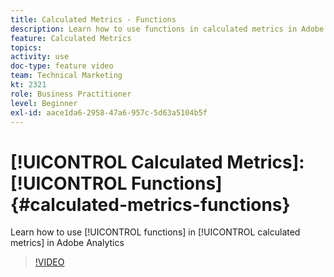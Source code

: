 ```yaml
---
title: Calculated Metrics - Functions
description: Learn how to use functions in calculated metrics in Adobe Analytics
feature: Calculated Metrics
topics: 
activity: use
doc-type: feature video
team: Technical Marketing
kt: 2321
role: Business Practitioner
level: Beginner
exl-id: aace1da6-2958-47a6-957c-5d63a5104b5f
---
```

# [!UICONTROL Calculated Metrics]: [!UICONTROL Functions] {#calculated-metrics-functions}

Learn how to use [!UICONTROL functions] in [!UICONTROL calculated metrics] in Adobe Analytics

>[!VIDEO](https://video.tv.adobe.com/v/25408/?quality=12)
